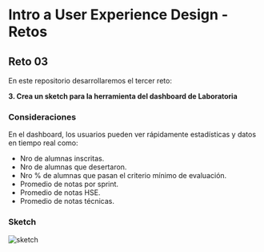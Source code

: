 #  Intro a User Experience Design - Retos
## Reto 03

En este repositorio desarrollaremos el tercer reto:

**3. Crea un sketch para la herramienta del dashboard de Laboratoria**

### Consideraciones
En el dashboard, los usuarios pueden ver rápidamente estadísticas y datos en tiempo real como:

- Nro de alumnas inscritas.
- Nro de alumnas que desertaron.
- Nro % de alumnas que pasan el criterio mínimo de evaluación.
- Promedio de notas por sprint.
- Promedio de notas HSE.
- Promedio de notas técnicas.

### Sketch

![sketch]()
